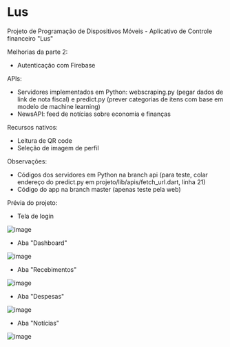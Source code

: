 # Lus
Projeto de Programação de Dispositivos Móveis - Aplicativo de Controle financeiro "Lus"

Melhorias da parte 2:
- Autenticação com Firebase

APIs:
- Servidores implementados em Python: webscraping.py (pegar dados de link de nota fiscal) e predict.py (prever categorias de itens com base em modelo de machine learning)
- NewsAPI: feed de notícias sobre economia e finanças

Recursos nativos:
- Leitura de QR code
- Seleção de imagem de perfil

Observações:
- Códigos dos servidores em Python na branch api (para teste, colar endereço do predict.py em projeto/lib/apis/fetch_url.dart, linha 21)
- Código do app na branch master (apenas teste pela web)

Prévia do projeto:
- Tela de login
  
![image](https://github.com/user-attachments/assets/501dad30-747f-46b7-89bd-1145aa821c7c)

- Aba "Dashboard"

![image](https://github.com/user-attachments/assets/6d6961f5-e825-4bd5-be9d-8a1decc32200)

- Aba "Recebimentos"

![image](https://github.com/user-attachments/assets/07ddeffc-d296-4d31-918c-d60f36d1dcdb)

- Aba "Despesas"
  
![image](https://github.com/user-attachments/assets/c7d192c1-9381-4d71-8ee0-2baa6ff8550a)

- Aba "Notícias"
  
![image](https://github.com/user-attachments/assets/9e84e54a-b82d-4589-b0f6-516569d96ad1)
